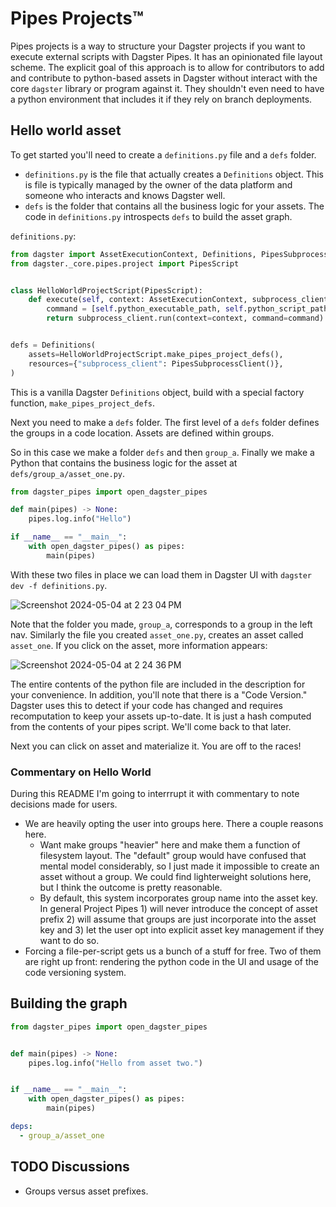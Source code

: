 # Pipes Projects™

Pipes projects is a way to structure your Dagster projects if you want to execute external scripts with Dagster Pipes. It has an opinionated file layout scheme. The explicit goal of this approach is to allow for contributors to add and contribute to python-based assets in Dagster without interact with the core `dagster` library or program against it. They shouldn't even need to have a python environment that includes it if they rely on branch deployments.

## Hello world asset

To get started you'll need to create a `definitions.py` file and a `defs` folder. 

* `definitions.py` is the file that actually creates a `Definitions` object. This is file is typically managed by the owner of the data platform and someone who interacts and knows Dagster well. 
* `defs` is the folder that contains all the business logic for your assets. The code in `definitions.py` introspects `defs` to build the asset graph.

`definitions.py`:
```python 
from dagster import AssetExecutionContext, Definitions, PipesSubprocessClient
from dagster._core.pipes.project import PipesScript


class HelloWorldProjectScript(PipesScript):
    def execute(self, context: AssetExecutionContext, subprocess_client: PipesSubprocessClient):
        command = [self.python_executable_path, self.python_script_path]
        return subprocess_client.run(context=context, command=command).get_results()


defs = Definitions(
    assets=HelloWorldProjectScript.make_pipes_project_defs(),
    resources={"subprocess_client": PipesSubprocessClient()},
)
```

This is a vanilla Dagster `Definitions` object, build with a special factory function, `make_pipes_project_defs`.

Next you need to make a `defs` folder. The first level of a `defs` folder defines the groups in a code location. Assets are defined within groups.

So in this case we make a folder `defs` and then `group_a`. Finally we make a Python that contains the business logic for the asset at `defs/group_a/asset_one.py`.

```python
from dagster_pipes import open_dagster_pipes

def main(pipes) -> None:
    pipes.log.info("Hello")

if __name__ == "__main__":
    with open_dagster_pipes() as pipes:
        main(pipes)
```

With these two files in place we can load them in Dagster UI with `dagster dev -f definitions.py`.

![Screenshot 2024-05-04 at 2 23 04 PM](https://github.com/dagster-io/dagster/assets/28738937/6244402d-35ca-41fa-bcdc-a81dcac56876)

Note that the folder you made, `group_a`, corresponds to a group in the left nav. Similarly the file you created `asset_one.py`, creates an asset called `asset_one`. If you click on the asset, more information appears:

![Screenshot 2024-05-04 at 2 24 36 PM](https://github.com/dagster-io/dagster/assets/28738937/9a01adaf-df4d-4bcc-9c8f-0c07c24d3c06)

The entire contents of the python file are included in the description for your convenience. In addition, you'll note that there is a "Code Version." Dagster uses this to detect if your code has changed and requires recomputation to keep your assets up-to-date. It is just a hash computed from the contents of your pipes script. We'll come back to that later.

Next you can click on asset and materialize it. You are off to the races!

### Commentary on Hello World

During this README I'm going to interrrupt it with commentary to note decisions made for users.

* We are heavily opting the user into groups here. There a couple reasons here.
    * Want make groups "heavier" here and make them a function of filesystem layout. The "default" group would have confused that mental model considerably, so I just made it impossible to create an asset without a group. We could find lighterweight solutions here, but I think the outcome is pretty reasonable.
    * By default, this system incorporates group name into the asset key. In general Project Pipes 1) will never introduce the concept of asset prefix 2) will assume that groups are just incorporate into the asset key and 3) let the user opt into explicit asset key management if they want to do so.
* Forcing a file-per-script gets us a bunch of a stuff for free. Two of them are right up front: rendering the python code in the UI and usage of the code versioning system.

## Building the graph

```python
from dagster_pipes import open_dagster_pipes


def main(pipes) -> None:
    pipes.log.info("Hello from asset two.")


if __name__ == "__main__":
    with open_dagster_pipes() as pipes:
        main(pipes)
```

```yaml
deps:
  - group_a/asset_one
```


## TODO Discussions

* Groups versus asset prefixes.

